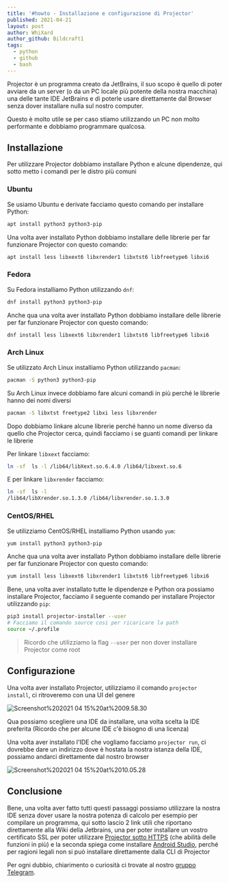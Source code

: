 ```yaml
---
title: '#howto - Installazione e configurazione di Projector'
published: 2021-04-21
layout: post
author: WhiXard
author_github: Bildcraft1
tags:
  - python  
  - github  
  - bash
---
```

Projector è un programma creato da JetBrains, il suo scopo è quello di poter avviare da un server (o da un PC locale più potente della nostra macchina) una delle tante IDE JetBrains e di poterle usare direttamente dal Browser senza dover installare nulla sul nostro computer.

Questo è molto utile se per caso stiamo utilizzando un PC non molto performante e dobbiamo programmare qualcosa.

## Installazione

Per utilizzare Projector dobbiamo installare Python e alcune dipendenze, qui sotto metto i comandi per le distro più comuni

### Ubuntu

Se usiamo Ubuntu e derivate facciamo questo comando per installare Python:

```bash
apt install python3 python3-pip
```

Una volta aver installato Python dobbiamo installare delle librerie per far funzionare Projector con questo comando:

```bash
apt install less libxext6 libxrender1 libxtst6 libfreetype6 libxi6
```


### Fedora

Su Fedora installiamo Python utilizzando `dnf`:

```bash
dnf install python3 python3-pip
```

Anche qua una volta aver installato Python dobbiamo installare delle librerie per far funzionare Projector con questo comando:

```bash
dnf install less libxext6 libxrender1 libxtst6 libfreetype6 libxi6
```


### Arch Linux

Se utilizzato Arch Linux installiamo Python utilizzando `pacman`:

```bash
pacman -S python3 python3-pip
```

Su Arch Linux invece dobbiamo fare alcuni comandi in più perché le librerie hanno dei nomi diversi

```bash
pacman -S libxtst freetype2 libxi less libxrender
```

Dopo dobbiamo linkare alcune librerie perché hanno un nome diverso da quello che Projector cerca, quindi facciamo i se guanti comandi per linkare le librerie

Per linkare `libxext` facciamo:

```bash
ln -sf  ls -l /lib64/libXext.so.6.4.0 /lib64/libxext.so.6
```

E per linkare `libxrender` facciamo:

```bash
ln -sf  ls -l 
/lib64/libXrender.so.1.3.0 /lib64/libxrender.so.1.3.0
```

### CentOS/RHEL

Se utilizziamo CentOS/RHEL installiamo Python usando `yum`:

```bash
yum install python3 python3-pip
```

Anche qua una volta aver installato Python dobbiamo installare delle librerie per far funzionare Projector con questo comando:

```bash
yum install less libxext6 libxrender1 libxtst6 libfreetype6 libxi6
```

Bene, una volta aver installato tutte le dipendenze e Python ora possiamo installare Projector, facciamo il seguente comando per installare Projector utilizzando `pip`:

```bash
pip3 install projector-installer --user
# Facciamo il comando source cosi per ricaricare la path
source ~/.profile 
```

> Ricordo che utilizziamo la flag `--user` per non dover installare Projector come root

## Configurazione
 
 Una volta aver installato Projector, utilizziamo il comando `projector install`, ci ritroveremo con una UI del genere
 
![Screenshot%202021 04 15%20at%2009.58.30](storage/Screenshot%202021-04-15%20at%2009.58.30.png)

Qua possiamo scegliere una IDE da installare, una volta scelta la IDE preferita (Ricordo che per alcune IDE c'è bisogno di una licenza)

Una volta aver installato l'IDE che vogliamo facciamo  `projector run`, ci dovrebbe dare un indirizzo dove è hostata la nostra istanza della IDE, possiamo andarci direttamente dal nostro browser

![Screenshot%202021 04 15%20at%2010.05.28](storage/Screenshot%202021-04-15%20at%2010.05.28.png)

## Conclusione
Bene, una volta aver fatto tutti questi passaggi possiamo utilizzare la nostra IDE senza dover usare la nostra potenza di calcolo per esempio per compilare un programma, qui sotto lascio 2 link utili che riportano direttamente alla Wiki della Jetbrains, una per poter installare un vostro certificato SSL per poter utilizzare <a href="https://github.com/JetBrains/projector-installer#secure-connection">Projector sotto HTTPS</a> (che abilità delle funzioni in più) e la seconda spiega come installare <a href="https://github.com/JetBrains/projector-installer#android-studio-support">Android Studio</a>, perché per ragioni legali non si può installare direttamente dalla CLI di Projector

Per ogni dubbio, chiarimento o curiosità ci trovate al nostro [gruppo Telegram](https://t.me/linuxpeople).
